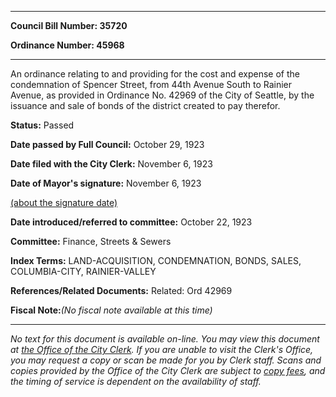

********

**Council Bill Number: 35720**
   
**Ordinance Number: 45968**
********

 An ordinance relating to and providing for the cost and expense of the condemnation of Spencer Street, from 44th Avenue South to Rainier Avenue, as provided in Ordinance No. 42969 of the City of Seattle, by the issuance and sale of bonds of the district created to pay therefor.

**Status:** Passed
   
**Date passed by Full Council:** October 29, 1923
   
**Date filed with the City Clerk:** November 6, 1923
   
**Date of Mayor's signature:** November 6, 1923
   
[(about the signature date)](/~public/approvaldate.htm)
   
   
   
**Date introduced/referred to committee:** October 22, 1923
   
**Committee:** Finance, Streets & Sewers
   
   
**Index Terms:** LAND-ACQUISITION, CONDEMNATION, BONDS, SALES, COLUMBIA-CITY, RAINIER-VALLEY

**References/Related Documents:** Related: Ord 42969

**Fiscal Note:**_(No fiscal note available at this time)_
********

_No text for this document is available on-line. You may view this document at [the Office of the City Clerk](http://www.seattle.gov/leg/clerk/contactUs.htm). If you are unable to visit the Clerk's Office, you may request a copy or scan be made for you by Clerk staff. Scans and copies provided by the Office of the City Clerk are subject to [copy fees](http://clerk.seattle.gov/~public/clerkfees.htm), and the timing of service is dependent on the availability of staff._

